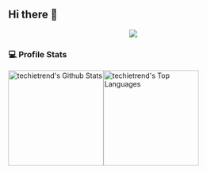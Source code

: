 ## Hi there 👋

<p align="center">
  <img src="https://github-profile-trophy.vercel.app/?username=guilmola724&theme=gitdimmed&column=9" />
</p>



### 💻 Profile Stats

<img alt="techietrend's Github Stats" src="https://github-readme-stats.vercel.app/api/?username=techietrend&show_icons=true&include_all_commits=true&count_private=true&theme=react&hide_border=true&bg_color=1F222E&title_color=F85D7F&icon_color=F8D866" height="192px"/><img alt="techietrend's Top Languages" src="https://github-readme-stats.vercel.app/api/top-langs/?username=techietrend&langs_count=8&layout=compact&theme=react&hide_border=true&bg_color=1F222E&title_color=F85D7F&icon_color=F8D866" height="192px"/>
